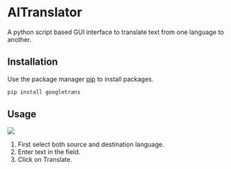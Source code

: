 # AlTranslator

A python script based GUI interface to translate text from one language to another.

## Installation

Use the package manager [pip](https://pip.pypa.io/en/stable/) to install packages.

```bash
pip install googletrans
```

## Usage

![](/Capture.JPG)

1. First select both source and destination language.
2. Enter text in the field.
3. Click on Translate.